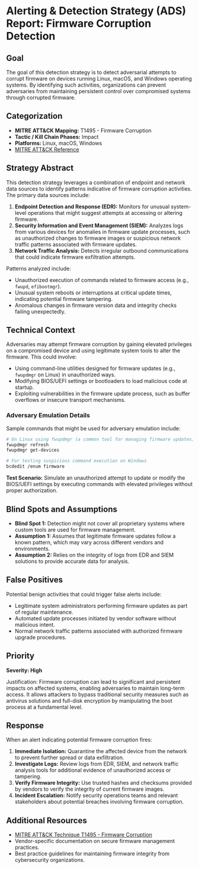 # Alerting & Detection Strategy (ADS) Report: Firmware Corruption Detection

## Goal
The goal of this detection strategy is to detect adversarial attempts to corrupt firmware on devices running Linux, macOS, and Windows operating systems. By identifying such activities, organizations can prevent adversaries from maintaining persistent control over compromised systems through corrupted firmware.

## Categorization
- **MITRE ATT&CK Mapping:** T1495 - Firmware Corruption
- **Tactic / Kill Chain Phases:** Impact
- **Platforms:** Linux, macOS, Windows
- [MITRE ATT&CK Reference](https://attack.mitre.org/techniques/T1495)

## Strategy Abstract
This detection strategy leverages a combination of endpoint and network data sources to identify patterns indicative of firmware corruption activities. The primary data sources include:

1. **Endpoint Detection and Response (EDR):** Monitors for unusual system-level operations that might suggest attempts at accessing or altering firmware.
2. **Security Information and Event Management (SIEM):** Analyzes logs from various devices for anomalies in firmware update processes, such as unauthorized changes to firmware images or suspicious network traffic patterns associated with firmware updates.
3. **Network Traffic Analysis:** Detects irregular outbound communications that could indicate firmware exfiltration attempts.

Patterns analyzed include:
- Unauthorized execution of commands related to firmware access (e.g., `fwupd`, `efibootmgr`).
- Unusual system reboots or interruptions at critical update times, indicating potential firmware tampering.
- Anomalous changes in firmware version data and integrity checks failing unexpectedly.

## Technical Context
Adversaries may attempt firmware corruption by gaining elevated privileges on a compromised device and using legitimate system tools to alter the firmware. This could involve:
- Using command-line utilities designed for firmware updates (e.g., `fwupdmgr` on Linux) in unauthorized ways.
- Modifying BIOS/UEFI settings or bootloaders to load malicious code at startup.
- Exploiting vulnerabilities in the firmware update process, such as buffer overflows or insecure transport mechanisms.

### Adversary Emulation Details
Sample commands that might be used for adversary emulation include:
```bash
# On Linux using fwupdmgr (a common tool for managing firmware updates)
fwupdmgr refresh
fwupdmgr get-devices

# For testing suspicious command execution on Windows
bcdedit /enum firmware
```
**Test Scenario:** Simulate an unauthorized attempt to update or modify the BIOS/UEFI settings by executing commands with elevated privileges without proper authorization.

## Blind Spots and Assumptions
- **Blind Spot 1:** Detection might not cover all proprietary systems where custom tools are used for firmware management.
- **Assumption 1:** Assumes that legitimate firmware updates follow a known pattern, which may vary across different vendors and environments.
- **Assumption 2:** Relies on the integrity of logs from EDR and SIEM solutions to provide accurate data for analysis.

## False Positives
Potential benign activities that could trigger false alerts include:
- Legitimate system administrators performing firmware updates as part of regular maintenance.
- Automated update processes initiated by vendor software without malicious intent.
- Normal network traffic patterns associated with authorized firmware upgrade procedures.

## Priority
**Severity: High**

Justification: Firmware corruption can lead to significant and persistent impacts on affected systems, enabling adversaries to maintain long-term access. It allows attackers to bypass traditional security measures such as antivirus solutions and full-disk encryption by manipulating the boot process at a fundamental level.

## Response
When an alert indicating potential firmware corruption fires:
1. **Immediate Isolation:** Quarantine the affected device from the network to prevent further spread or data exfiltration.
2. **Investigate Logs:** Review logs from EDR, SIEM, and network traffic analysis tools for additional evidence of unauthorized access or tampering.
3. **Verify Firmware Integrity:** Use trusted hashes and checksums provided by vendors to verify the integrity of current firmware images.
4. **Incident Escalation:** Notify security operations teams and relevant stakeholders about potential breaches involving firmware corruption.

## Additional Resources
- [MITRE ATT&CK Technique T1495 - Firmware Corruption](https://attack.mitre.org/techniques/T1495)
- Vendor-specific documentation on secure firmware management practices.
- Best practice guidelines for maintaining firmware integrity from cybersecurity organizations.